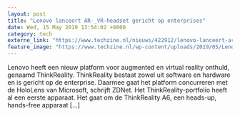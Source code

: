 ```yaml
---
layout: post
title: "Lenovo lanceert AR-_VR-headset gericht op enterprises"
date: Wed, 15 May 2019 13:54:02 +0000
category: tech
externe_link: "https://www.techzine.nl/nieuws/422912/lenovo-lanceert-ar-vr-headset-gericht-op-enterprises.html"
feature_image: "https://www.techzine.nl/wp-content/uploads/2019/05/Lenovo-ThinkReality.jpg"
---
```


Lenovo heeft een nieuw platform voor augmented en virtual reality onthuld, genaamd ThinkReality. ThinkReality bestaat zowel uit software en hardware en is gericht op de enterprise. Daarmee gaat het platform concurreren met de HoloLens van Microsoft, schrijft ZDNet. Het ThinkReality-portfolio heeft al een eerste apparaat. Het gaat om de ThinkReality A6, een heads-up, hands-free apparaat [&#8230;]
